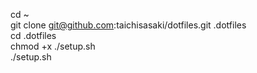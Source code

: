 cd ~  
git clone git@github.com:taichisasaki/dotfiles.git .dotfiles  
cd .dotfiles  
chmod +x ./setup.sh  
./setup.sh
